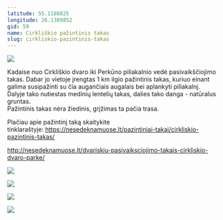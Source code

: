 ```yaml
---
latitude: 55.1188825
longitude: 26.1389852
gid: 59
name: Cirkliškio pažintinis takas
slug: cirkliskio-pazintinis-takas
---
```

![](https://doc-0k-ag-mymaps.googleusercontent.com/untrusted/hostedimage/ihucu48q9m5s1hftel5u85tfdc/1j651pta64201rmnkige6d69d0/1641717000000/-WPmm_dsOCr8C_2Ftfdhs7CzXYdOD0wc/*/6AIsG_vZNOMgMs9npIRJ3FtnVVbtbdaSEMD8USY3b5HdaogMkQUJhW05fXfvX5CpHvIXzCq7331v8Yh_z5KOY9jOUZ9EzM0_c8_BsPGGPclU_TOScZ0uF3HSTM1NJLQDRxAsyy2AS6wO-sm2RV32penXawUgpmzYOsB9sQF0iJqAE0UPsunT-C2MET38w6o9Z7g?session=0&fife)  
  
Kadaise nuo Cirkliškio dvaro iki Perkūno piliakalnio vedė pasivaikščiojimo takas. Dabar jo vietoje įrengtas 1 km ilgio pažintinis takas, kuriuo einant galima susipažinti su čia augančiais augalais bei aplankyti piliakalnį.  
Dalyje tako nutiestas medinių lentelių takas, dalies tako danga - natūralus gruntas.   
Pažintinis takas nėra žiedinis, grįžimas ta pačia trasa.  
  
Plačiau apie pažintinį taką skaitykite tinklaraštyje: https://nesedeknamuose.lt/pazintiniai-takai/cirkliskio-pazintinis-takas/  
  
http://nesedeknamuose.lt/dvariskiu-pasivaiksciojimo-takais-cirkliskio-dvaro-parke/  
  
![](https://doc-0g-ag-mymaps.googleusercontent.com/untrusted/hostedimage/ihucu48q9m5s1hftel5u85tfdc/pim0962en7djstvp55b6h98cb0/1641717000000/-WPmm_dsOCr8C_2Ftfdhs7CzXYdOD0wc/*/6AIsG_vaOa1gU1P0Iu0IxderrXt9Z0mE1pylrHNoTjd8txW6DNnLLE5FRKbPBRN8R99gWqF7gG4tG-Wr49f4psnEYRuJhtpVFxBVt-eGzGBItb3IOVQh48Vo-LfUgNZmEzC1nghBqzN-QNIK1Xi8zqKOEbSN39grDIfHeJzgmKu3a2TRFBDJMfc2MXDipkLLthQ?session=0&fife)  
  
![](https://doc-0s-ag-mymaps.googleusercontent.com/untrusted/hostedimage/ihucu48q9m5s1hftel5u85tfdc/seg5kj0tp7slalusf0v68qjqfs/1641717000000/-WPmm_dsOCr8C_2Ftfdhs7CzXYdOD0wc/*/6AIsG_vYzqzs4RPtn4pWF0ihDjAHaIdFDLRXyXlxRGT9vIIT11P4w_ILLfY5ePkUUxsbQuUpv08W0ZKF20CN2ZgWOsjkJZHCdu0s3hn8Gh8ZYYYKIcjIgLq1KAyY26A71Th_eq2dgapBxAJZnLeqkQqJrw4QRa7dDAaD9qJDowAbBX4PZXikiQcXowu6FKLggVw?session=0&fife)  
  
![](https://doc-00-ag-mymaps.googleusercontent.com/untrusted/hostedimage/ihucu48q9m5s1hftel5u85tfdc/otjd1bbjr66591r9378e48j1n8/1641717000000/-WPmm_dsOCr8C_2Ftfdhs7CzXYdOD0wc/*/6AIsG_vY5-KamF5cHLM9Yskcmv8BwI-aMDu_hOZmBeUhqw_uZO77BRyFJPO8F9qbM8why6cCr5ck12LiZSbjNsBEj9wi3XgrscaYvWr2Iuc_pv_BlDcbE0gbXlRVuPuQtgVzXfJ44JfrT5aX64JBLESJT-DSHWr74-TrJzegS3Jco2hQNzJUBG_hP9jP47Pjnaw?session=0&fife)  
  
![](https://doc-14-ag-mymaps.googleusercontent.com/untrusted/hostedimage/ihucu48q9m5s1hftel5u85tfdc/bsligeeq20vo15eviu2gjucqhg/1641717000000/-WPmm_dsOCr8C_2Ftfdhs7CzXYdOD0wc/*/6AIsG_va5Rab3Huuxg49krbSPuZ7J_LhrjDEdqgMq69Bh0G7Q5GMqGP_jEcmzhvMWvvjwP0lZJ8d5xPNzM0qZi5RoVVZ4FXY0sPTJ-TnSdJ_FFmpooKiFEX6YsV_U7RQIV4NjGTx_wa5TkYeuAyHQYXo048yMoRveag-axt1Q3rdjA0FgLbVdy4hLW-dXoJ1ALQ?session=0&fife)
